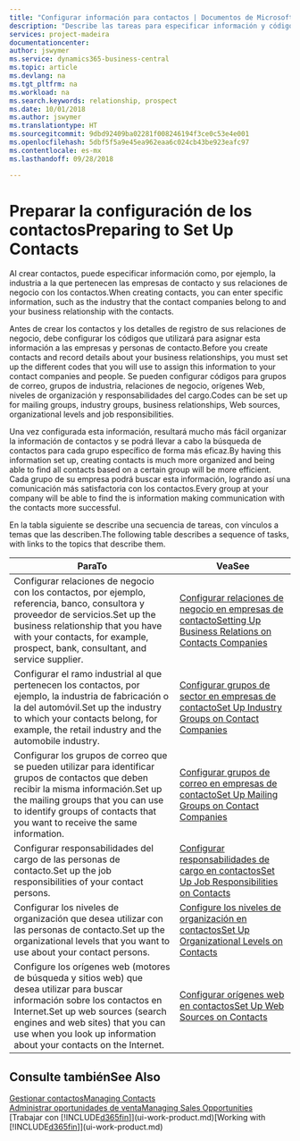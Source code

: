```yaml
---
title: "Configurar información para contactos | Documentos de Microsoft"
description: "Describe las tareas para especificar información y códigos, por ejemplo, sobre grupos de industria y relaciones de negocio, antes de configurar los contactos."
services: project-madeira
documentationcenter: 
author: jswymer
ms.service: dynamics365-business-central
ms.topic: article
ms.devlang: na
ms.tgt_pltfrm: na
ms.workload: na
ms.search.keywords: relationship, prospect
ms.date: 10/01/2018
ms.author: jswymer
ms.translationtype: HT
ms.sourcegitcommit: 9dbd92409ba02281f008246194f3ce0c53e4e001
ms.openlocfilehash: 5dbf5f5a9e45ea962eaa6c024cb43be923eafc97
ms.contentlocale: es-mx
ms.lasthandoff: 09/28/2018

---
```

# <a name="preparing-to-set-up-contacts"></a><span data-ttu-id="0e51a-103">Preparar la configuración de los contactos</span><span class="sxs-lookup"><span data-stu-id="0e51a-103">Preparing to Set Up Contacts</span></span>
<span data-ttu-id="0e51a-104">Al crear contactos, puede especificar información como, por ejemplo, la industria a la que pertenecen las empresas de contacto y sus relaciones de negocio con los contactos.</span><span class="sxs-lookup"><span data-stu-id="0e51a-104">When creating contacts, you can enter specific information, such as the industry that the contact companies belong to and your business relationship with the contacts.</span></span>

<span data-ttu-id="0e51a-105">Antes de crear los contactos y los detalles de registro de sus relaciones de negocio, debe configurar los códigos que utilizará para asignar esta información a las empresas y personas de contacto.</span><span class="sxs-lookup"><span data-stu-id="0e51a-105">Before you create contacts and record details about your business relationships, you must set up the different codes that you will use to assign this information to your contact companies and people.</span></span> <span data-ttu-id="0e51a-106">Se pueden configurar códigos para grupos de correo, grupos de industria, relaciones de negocio, orígenes Web, niveles de organización y responsabilidades del cargo.</span><span class="sxs-lookup"><span data-stu-id="0e51a-106">Codes can be set up for mailing groups, industry groups, business relationships, Web sources, organizational levels and job responsibilities.</span></span>

<span data-ttu-id="0e51a-107">Una vez configurada esta información, resultará mucho más fácil organizar la información de contactos y se podrá llevar a cabo la búsqueda de contactos para cada grupo específico de forma más eficaz.</span><span class="sxs-lookup"><span data-stu-id="0e51a-107">By having this information set up, creating contacts is much more organized and being able to find all contacts based on a certain group will be more efficient.</span></span> <span data-ttu-id="0e51a-108">Cada grupo de su empresa podrá buscar esta información, logrando así una comunicación más satisfactoria con los contactos.</span><span class="sxs-lookup"><span data-stu-id="0e51a-108">Every group at your company will be able to find the is information making communication with the contacts more successful.</span></span>

<span data-ttu-id="0e51a-109">En la tabla siguiente se describe una secuencia de tareas, con vínculos a temas que las describen.</span><span class="sxs-lookup"><span data-stu-id="0e51a-109">The following table describes a sequence of tasks, with links to the topics that describe them.</span></span> 

| <span data-ttu-id="0e51a-110">Para</span><span class="sxs-lookup"><span data-stu-id="0e51a-110">To</span></span> | <span data-ttu-id="0e51a-111">Vea</span><span class="sxs-lookup"><span data-stu-id="0e51a-111">See</span></span> |
| --- | --- |
| <span data-ttu-id="0e51a-112">Configurar relaciones de negocio con los contactos, por ejemplo, referencia, banco, consultora y proveedor de servicios.</span><span class="sxs-lookup"><span data-stu-id="0e51a-112">Set up the business relationship that you have with your contacts, for example, prospect, bank, consultant, and service supplier.</span></span> |[<span data-ttu-id="0e51a-113">Configurar relaciones de negocio en empresas de contacto</span><span class="sxs-lookup"><span data-stu-id="0e51a-113">Setting Up Business Relations on Contacts Companies</span></span>](marketing-business-relations.md) |
| <span data-ttu-id="0e51a-114">Configurar el ramo industrial al que pertenecen los contactos, por ejemplo, la industria de fabricación o la del automóvil.</span><span class="sxs-lookup"><span data-stu-id="0e51a-114">Set up the industry to which your contacts belong, for example, the retail industry and the automobile industry.</span></span> |[<span data-ttu-id="0e51a-115">Configurar grupos de sector en empresas de contacto</span><span class="sxs-lookup"><span data-stu-id="0e51a-115">Set Up Industry Groups on Contact Companies</span></span>](marketing-industry-groups.md) |
| <span data-ttu-id="0e51a-116">Configurar los grupos de correo que se pueden utilizar para identificar grupos de contactos que deben recibir la misma información.</span><span class="sxs-lookup"><span data-stu-id="0e51a-116">Set up the mailing groups that you can use to identify groups of contacts that you want to receive the same information.</span></span> |[<span data-ttu-id="0e51a-117">Configurar grupos de correo en empresas de contacto</span><span class="sxs-lookup"><span data-stu-id="0e51a-117">Set Up Mailing Groups on Contact Companies</span></span>](marketing-mailing-groups.md) |
| <span data-ttu-id="0e51a-118">Configurar responsabilidades del cargo de las personas de contacto.</span><span class="sxs-lookup"><span data-stu-id="0e51a-118">Set up the job responsibilities of your contact persons.</span></span> |[<span data-ttu-id="0e51a-119">Configurar responsabilidades de cargo en contactos</span><span class="sxs-lookup"><span data-stu-id="0e51a-119">Set Up Job Responsibilities on Contacts</span></span>](marketing-job-responsibilities.md) |
| <span data-ttu-id="0e51a-120">Configurar los niveles de organización que desea utilizar con las personas de contacto.</span><span class="sxs-lookup"><span data-stu-id="0e51a-120">Set up the organizational levels that you want to use about your contact persons.</span></span> |[<span data-ttu-id="0e51a-121">Configure los niveles de organización en contactos</span><span class="sxs-lookup"><span data-stu-id="0e51a-121">Set Up Organizational Levels on Contacts</span></span>](marketing-organizational-levels.md) |
| <span data-ttu-id="0e51a-122">Configure los orígenes web (motores de búsqueda y sitios web) que desea utilizar para buscar información sobre los contactos en Internet.</span><span class="sxs-lookup"><span data-stu-id="0e51a-122">Set up web sources (search engines and web sites) that you can use when you look up information about your contacts on the Internet.</span></span> |[<span data-ttu-id="0e51a-123">Configurar orígenes web en contactos</span><span class="sxs-lookup"><span data-stu-id="0e51a-123">Set Up Web Sources on Contacts</span></span>](marketing-web-sources.md) |

## <a name="see-also"></a><span data-ttu-id="0e51a-124">Consulte también</span><span class="sxs-lookup"><span data-stu-id="0e51a-124">See Also</span></span>
[<span data-ttu-id="0e51a-125">Gestionar contactos</span><span class="sxs-lookup"><span data-stu-id="0e51a-125">Managing Contacts</span></span>](marketing-contacts.md)  
[<span data-ttu-id="0e51a-126">Administrar oportunidades de venta</span><span class="sxs-lookup"><span data-stu-id="0e51a-126">Managing Sales Opportunities</span></span>](marketing-manage-sales-opportunities.md)  
<span data-ttu-id="0e51a-127">[Trabajar con [!INCLUDE[d365fin](includes/d365fin_md.md)]](ui-work-product.md)</span><span class="sxs-lookup"><span data-stu-id="0e51a-127">[Working with [!INCLUDE[d365fin](includes/d365fin_md.md)]](ui-work-product.md)</span></span>

